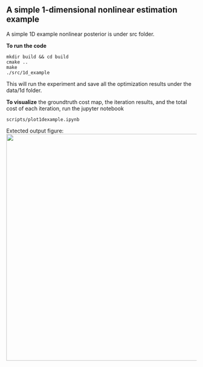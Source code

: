 ## A simple 1-dimensional nonlinear estimation example
A simple 1D example nonlinear posterior is under src folder. 

**To run the code**
```
mkdir build && cd build
cmake ..
make
./src/1d_example
```
This will run the experiment and save all the optimization results under the data/1d folder.

**To visualize** the groundtruth cost map, the iteration results, and the total cost of each iteration, run the jupyter notebook 
```
scripts/plot1dexample.ipynb
``` 

Extected output figure:
<img src="https://github.com/hzyu17/GaussianVI/blob/master/figures/compare_go_through_go_around.png" width="600">
